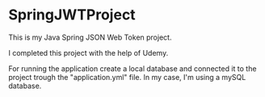 # SpringJWTProject
This is my Java Spring JSON Web Token project.

I completed this project with the help of Udemy. 

For running the application create a local database and connected it to the project trough the "application.yml" file. In my case, I'm using a mySQL database.
